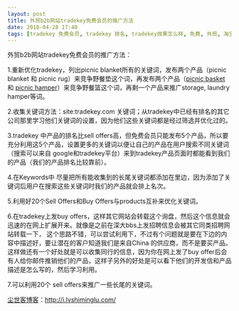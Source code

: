 ```yaml
---
layout: post
title: 外贸b2b网站tradekey免费会员的推广方法
date: 2010-04-28 17:40
tags: [tradekey 免费会员, tradekey 排名, tradekey效果怎么样, 免费, 外贸, 淘宝联盟]
---
```

外贸b2b网站tradekey免费会员的推广方法：

1.重新优化tradekey，列出picnic blanket所有的关键词，发布两个产品（picnic blanket 和 picnic  rug）来竞争野餐垫这个词，再发布两个产品（<a href="http://sharonco9.wordpress.com/" target="_blank">picnic basket</a> 和 <a href="http://www.flickr.com/photos/49304187@N04/" target="_blank">picnic  hamper</a>）来竞争野餐篮这个词，再剩一个产品来推广storage, laundry hamper等词。

2.收集关键词方法：site:tradekey.com  关键词；从tradekey中已经有排名的其它公司那里学习他们关键词的设置，因为他们这些关键词都是经过筛选并优化过的。

3.tradekey 中产品的排名比sell  offers高，但免费会员只能发布5个产品，所以要充分利用这5个产品，设置更多的关键词以便让自己的产品在用户搜索不同关键词（搜索可以来自 google和tradekey平台）来到tradekey产品页面时都能看到我们的产品（我们的产品排名比较靠前）。

4.在Keywords中 尽量把所有能收集到的长尾关键词都添加在里边，因为添加了关键词后用户在搜索这些关键词时我们的产品就会排上名次。

5.利用好20个Sell  Offers和Buy Offers与products互补来优化关键词。

6.在tradekey上发buy  offers，这样其它网站会转载这个询盘，然后这个信息就会迅速的在网上扩展开来。就像是之前在深大bbs上发招聘信息会被其它同类招聘网站转载一下， 这个思路不错，可以尝试利用下，不过有个问题就是要在下边的内容中描述好，要让潜在的客户知道我们是来自China  的供应商，而不是要买产品。这样做还有一个好处就是可以收集同行的信息，因为你在网上发了buy  offer后会有人给你邮件推销他们的产品，这样子另外的好处是可以看下他们的开发信和产品描述是怎么写的，然后学习利用。

7.可以利用20个 sell offers来推广一些长尾的关键词。

<a href="http://i.lvshiminglu.com/">尘世客博客</a>：<a href="http://i.lvshiminglu.com/">http://i.lvshiminglu.com/</a>

